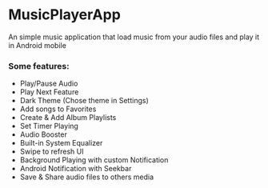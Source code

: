 
# MusicPlayerApp

An simple music application that load music from your audio files and play it in Android mobile


### Some features:
- Play/Pause Audio
- Play Next Feature
- Dark Theme (Chose theme in Settings)
- Add songs to Favorites
- Create & Add Album Playlists
- Set Timer Playing
- Audio Booster
- Built-in System Equalizer
- Swipe to refresh UI
- Background Playing with custom Notification
- Android Notification with Seekbar
- Save & Share audio files to others media

